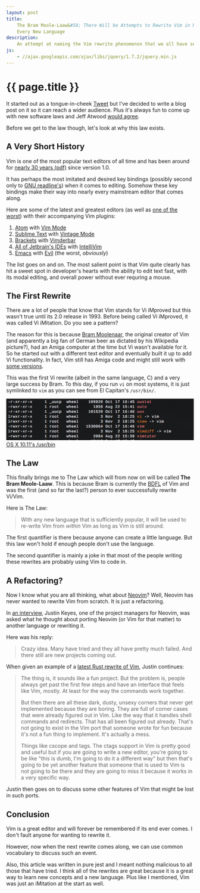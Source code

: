 ```yaml
---
layout: post
title:
    The Bram Moole-Laaw&#58; There Will be Attempts to Rewrite Vim in Nearly
    Every New Language
description:
    An attempt at naming the Vim rewrite phenomenon that we all have seen.
js:
    - //ajax.googleapis.com/ajax/libs/jquery/1.7.2/jquery.min.js
---
```


# {{ page.title }}

It started out as a tongue-in-cheek [Tweet][tweet] but I've decided to write a
blog post on it so it can reach a wider audience. Plus it's always fun to come
up with new software laws and Jeff Atwood [would agree][atwood-law].

Before we get to the law though, let's look at why this law exists.

## A Very Short History

Vim is one of the most popular text editors of all time and has been around for
[nearly 30 years (pdf)][vim-history] since version 1.0.

It has perhaps the most imitated and desired key bindings (possibly second only
to [GNU readline's][gnu-readline]) when it comes to editing. Somehow these
key bindings make their way into nearly every mainstream editor that comes
along.

Here are some of the latest and greatest editors (as well as [one of the
worst][editor-war]) with their accompanying Vim plugins:

1. [Atom][editor-atom1] with [Vim Mode][editor-atom2]
2. [Sublime Text][editor-sublime1] with [Vintage Mode][editor-sublime2]
3. [Brackets][editor-brackets1] with [Vimderbar][editor-brackets2]
4. [All of Jetbrain's IDEs][editor-jetbrains1] with [IntelliVim][editor-jetbrains2]
5. [Emacs][editor-emacs1] with [Evil][editor-emacs2] (the worst, *obviously*)

The list goes on and on. The most salient point is that Vim quite clearly has
hit a sweet spot in developer's hearts with the ability to edit text fast, with
its modal editing, and overall power without ever requring a mouse.

## The First Rewrite

There are a lot of people that know that Vim stands for Vi iMproved but this
wasn't true until its 2.0 release in 1993. Before being called Vi iMproved, it
was called Vi iMitation. Do you see a pattern?

The reason for this is because [Bram Moolenaar][bram-wiki], the original creator
of Vim (and apparently a big fan of German beer as dictated by his Wikipedia
picture?), had an Amiga computer at the time but Vi wasn't available for it. So
he started out with a different text editor and eventually built it up to add Vi
functionality.  In fact, Vim still has Amiga code and might still work with
[some versions][vim-amiga].

This was the first Vi rewrite (albeit in the same language, C) and a very large
success by Bram. To this day, if you run `vi` on most systems, it is just
symlinked to `vim` as you can see from El Capitan's `/usr/bin/`.

<div class="gallery medium">
    <a href="/img/bram/symlink.png">
        <img src="/img/bram/symlink.png" alt="OS X 10.11 /usr/bin">
        <span>OS X 10.11's /usr/bin</span>
    </a>
</div>

## The Law

This finally brings me to The Law which will from now on will be called **The Bram
Moole-Laaw**. This is because Bram is currently the [BDFL][bram-bdfl] of Vim and
was the first (and so far the last?) person to ever successfully rewrite
Vi/Vim.

Here is The Law:

> With any new language that is sufficiently popular, it will be used to
> re-write Vim from *within* Vim as long as Vim is still around.

The first quantifier is there because anyone can create a little language. But
this law won't hold if enough people don't use the language.

The second quantifier is mainly a joke in that most of the people writing these
rewrites are probably using Vim to code in.

## A Refactoring?

Now I know what you are all thinking, what about [Neovim][neovim-site]? Well,
Neovim has never wanted to rewrite Vim from scratch. It is just a refactoring.

In [an interview][neovim-interview], Justin Keyes, one of the project managers for Neovim, was asked
what he thought about porting Neovim (or Vim for that matter) to another
language or rewriting it.

Here was his reply:

> Crazy idea. Many have tried and they all have pretty much failed. And there
> still are new projects coming out.

When given an example of a [latest Rust rewrite of Vim][vim-rust], Justin
continues:

> The thing is, it sounds like a fun project. But the problem is, people always
> get past the first few steps and have an interface that feels like Vim,
> mostly. At least for the way the commands work together.
>
> But then there are all these dark, dusty, unsexy corners that never get
> implemented because they are boring. They are full of corner cases that were
> already figured out in Vim.  Like the way that it handles shell commands and
> redirects. That has all been figured out already. That's not going to exist in
> the Vim port that someone wrote for fun because it's not a fun thing to
> implement. It's actually a mess.
>
> Things like cscope and tags. The ctags support in Vim is pretty good and
> useful but if you are going to write a new editor, you're going to be like
> "this is dumb, I'm going to do it a different way" but then that's going to be
> yet another feature that someone that is used to Vim is not going to be there
> and they are going to miss it because it works in a very specific way.

Justin then goes on to discuss some other features of Vim that might be lost in
such ports.

## Conclusion

Vim is a great editor and will forever be remembered if its end ever comes. I
don't fault anyone for wanting to rewrite it.

However, now when the next rewrite comes along, we can use common vocabulary to
discuss such an event.

Also, this article was written in pure jest and I meant nothing malicious to all
those that have tried. I think all of the rewrites are great because it is a
great way to learn new concepts and a new language. Plus like I mentioned, Vim
was just an iMitation at the start as well.

[editor-atom1]: https://atom.io/
[editor-atom2]: https://github.com/atom/vim-mode

[editor-sublime1]: https://www.sublimetext.com/
[editor-sublime2]: https://www.sublimetext.com/docs/2/vintage.html

[editor-brackets1]: http://brackets.io/
[editor-brackets2]: https://github.com/daveosborne/brackets-vimderbar

[editor-emacs1]: https://www.gnu.org/software/emacs/
[editor-emacs2]: http://www.emacswiki.org/emacs/Evil

[editor-jetbrains1]: https://www.jetbrains.com/
[editor-jetbrains2]: https://github.com/JetBrains/ideavim

[tweet]: https://twitter.com/HopefulJosh/status/639179394309685248
[vim-history]: http://moolenaar.net/vimstory.pdf
[editor-war]: https://en.wikipedia.org/wiki/Editor_war

[atwood-law]: http://blog.codinghorror.com/the-principle-of-least-power/

[neovim-site]: https://neovim.io/
[neovim-interview]: https://youtu.be/R7z2GQr9-tg?t=38m20s

[bram-wiki]: https://en.wikipedia.org/wiki/Bram_Moolenaar
[bram-bdfl]: https://en.wikipedia.org/wiki/Benevolent_dictator_for_life
[gnu-readline]: https://en.wikipedia.org/wiki/GNU_Readline#Keyboard_shortcuts

[vim-rust]: https://github.com/mathall/rim
[vim-amiga]: http://www.vim.org/download.php#amiga
